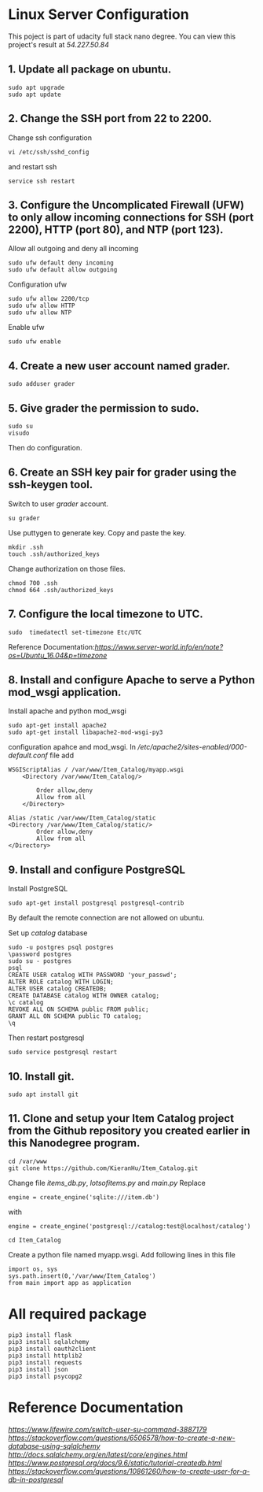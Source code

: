 # Linux Server Configuration

This poject is part of udacity full stack nano degree. You can view this project's result at *54.227.50.84*

## 1. Update all package on ubuntu.

```{bash}
sudo apt upgrade
sudo apt update
```

## 2. Change the SSH port from 22 to 2200.

Change ssh configuration
```{bash}
vi /etc/ssh/sshd_config
```
and restart ssh
```{bash}
service ssh restart
```

## 3. Configure the Uncomplicated Firewall (UFW) to only allow incoming connections for SSH (port 2200), HTTP (port 80), and NTP (port 123).

Allow all outgoing and deny all incoming
```{bash}
sudo ufw default deny incoming
sudo ufw default allow outgoing
```
Configuration ufw
```{bash}
sudo ufw allow 2200/tcp
sudo ufw allow HTTP
sudo ufw allow NTP
```
Enable ufw
```{bash}
sudo ufw enable
```

## 4. Create a new user account named grader.

```{bash}
sudo adduser grader
```

## 5. Give grader the permission to sudo.

```{bash}
sudo su
visudo
```
Then do configuration.

## 6. Create an SSH key pair for grader using the ssh-keygen tool.

Switch to user *grader* account.
```{bash}
su grader
```
Use puttygen to generate key. Copy and paste the key.
```{bash}
mkdir .ssh
touch .ssh/authorized_keys
```
Change authorization on those files.
```{bash}
chmod 700 .ssh
chmod 664 .ssh/authorized_keys
```

## 7. Configure the local timezone to UTC.

```{bash}
sudo  timedatectl set-timezone Etc/UTC
```
Reference Documentation:*https://www.server-world.info/en/note?os=Ubuntu_16.04&p=timezone*

## 8. Install and configure Apache to serve a Python mod_wsgi application.

Install apache and python mod_wsgi
```{bash}
sudo apt-get install apache2
sudo apt-get install libapache2-mod-wsgi-py3
```
configuration apahce and mod_wsgi. In */etc/apache2/sites-enabled/000-default.conf* file add
```{bash}
WSGIScriptAlias / /var/www/Item_Catalog/myapp.wsgi
    <Directory /var/www/Item_Catalog/>

        Order allow,deny
        Allow from all
    </Directory>

Alias /static /var/www/Item_Catalog/static
<Directory /var/www/Item_Catalog/static/>
        Order allow,deny
        Allow from all
</Directory>
```

## 9. Install and configure PostgreSQL

Install PostgreSQL
```{bash}
sudo apt-get install postgresql postgresql-contrib
```
By default the remote connection are not allowed on ubuntu.

Set up *catalog* database
```{bash}
sudo -u postgres psql postgres
\password postgres
sudo su - postgres
psql
CREATE USER catalog WITH PASSWORD 'your_passwd';
ALTER ROLE catalog WITH LOGIN;
ALTER USER catalog CREATEDB;
CREATE DATABASE catalog WITH OWNER catalog;
\c catalog
REVOKE ALL ON SCHEMA public FROM public;
GRANT ALL ON SCHEMA public TO catalog;
\q
```

Then restart postgresql
```{bash}
sudo service postgresql restart
```

## 10. Install git.
```{bash}
sudo apt install git
```

## 11. Clone and setup your Item Catalog project from the Github repository you created earlier in this Nanodegree program.

```{bash}
cd /var/www
git clone https://github.com/KieranHu/Item_Catalog.git
```
Change file *items_db.py*, *lotsofitems.py* and *main.py*
Replace
```{python}
engine = create_engine('sqlite:///item.db')
```
with
```{python}
engine = create_engine('postgresql://catalog:test@localhost/catalog')
```

```{bash}
cd Item_Catalog
```
Create a python file named myapp.wsgi. Add following lines in this file
```{python}
import os, sys
sys.path.insert(0,'/var/www/Item_Catalog')
from main import app as application
```

# All required package

```{bash}
pip3 install flask
pip3 install sqlalchemy
pip3 install oauth2client
pip3 install httplib2
pip3 install requests
pip3 install json
pip3 install psycopg2
```

# Reference Documentation
*https://www.lifewire.com/switch-user-su-command-3887179*
*https://stackoverflow.com/questions/6506578/how-to-create-a-new-database-using-sqlalchemy*
*http://docs.sqlalchemy.org/en/latest/core/engines.html*
*https://www.postgresql.org/docs/9.6/static/tutorial-createdb.html*
*https://stackoverflow.com/questions/10861260/how-to-create-user-for-a-db-in-postgresql*
